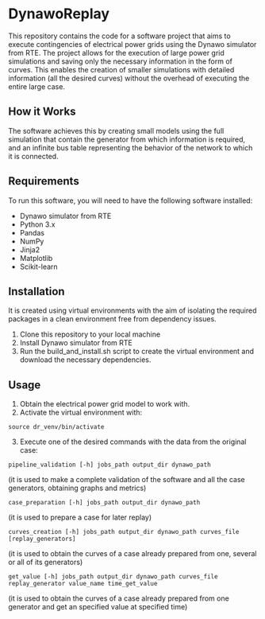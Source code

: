 # DynawoReplay
This repository contains the code for a software project that aims to execute contingencies of electrical power grids using the Dynawo simulator from RTE. The project allows for the execution of large power grid simulations and saving only the necessary information in the form of curves. This enables the creation of smaller simulations with detailed information (all the desired curves) without the overhead of executing the entire large case.

## How it Works
The software achieves this by creating small models using the full simulation that contain the generator from which information is required, and an infinite bus table representing the behavior of the network to which it is connected.

## Requirements
To run this software, you will need to have the following software installed:
- Dynawo simulator from RTE
- Python 3.x
- Pandas
- NumPy
- Jinja2
- Matplotlib
- Scikit-learn

## Installation
It is created using virtual environments with the aim of isolating the required packages in a clean environment free from dependency issues.
1. Clone this repository to your local machine
2. Install Dynawo simulator from RTE
3. Run the build_and_install.sh script to create the virtual environment and download the necessary dependencies.

## Usage
1. Obtain the electrical power grid model to work with.
2. Activate the virtual environment with:
```
source dr_venv/bin/activate
```
3. Execute one of the desired commands with the data from the original case:
```
pipeline_validation [-h] jobs_path output_dir dynawo_path
```
(it is used to make a complete validation of the software and all the case generators, obtaining graphs and metrics)
```
case_preparation [-h] jobs_path output_dir dynawo_path
```
(it is used to prepare a case for later replay)
```
curves_creation [-h] jobs_path output_dir dynawo_path curves_file [replay_generators]
```
(it is used to obtain the curves of a case already prepared from one, several or all of its generators)
```
get_value [-h] jobs_path output_dir dynawo_path curves_file replay_generator value_name time_get_value
```
(it is used to obtain the curves of a case already prepared from one generator and get an specified value at specified time)

